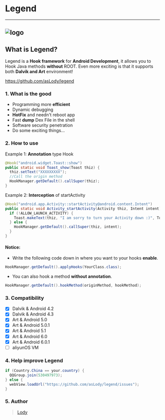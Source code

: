 # Legend
--------
![logo][2]
--------
## What is Legend?

Legend is a **Hook framework** for **Android Development**, it allows you to Hook Java methods **without** ROOT. Even more exciting is that it supports both **Dalvik and Art** environment!

<https://github.com/asLody/legend>

### 1. What is the good
- Programming more **efficient**
- Dynamic debugging
- **HotFix** and needn't reboot app
- Fast **dump** Dex File in the shell
- Software security penetration
- Do some exciting things...


### 2. How to use
Example 1: **Annotation** type Hook
```java
@Hook("android.widget.Toast::show")
public static void Toast_show(Toast thiz) {
  thiz.setText("XXXXXXXXX");
  //Call the origin method
  HookManager.getDefault().callSuper(thiz);
}
```
Example 2: **Interception** of startActivity
```java
@Hook("android.app.Activity::startActivity@android.content.Intent")
public static void Activity_startActivity(Activity thiz, Intent intent) {
  if (!ALLOW_LAUNCH_ACTIVITY) {
    Toast.makeText(thiz, "I am sorry to turn your Activity down :)", Toast.LENGTH_SHORT).show();
  } else {
    HookManager.getDefault().callSuper(thiz, intent);
  }
}
```
#### Notice:
- Write the following code down in where you want to your hooks **enable**.

```java
HookManager.getDefault().applyHooks(YourClass.class);
```
- You can also hook a method **without annotation**.

```java
HookManager.getDefault().hookMethod(originMethod, hookMethod);
```

### 3. Compatibility
- [x] Dalvik & Android 4.2
- [x] Dalvik & Android 4.3
- [x] Art & Android 5.0
- [x] Art & Android 5.0.1
- [x] Art & Android 5.1
- [x] Art & Android 6.0
- [x] Art & Android 6.0.1
- [ ] aliyunOS VM

### 4. Help improve Legend
```java
if (Country.China == your.country) {
  QQGroup.join(530497973);
} else {
  webView.loadUrl("https://github.com/asLody/legend/issues");
}
```
### 5. Author

> [Lody][3]

[2]: https://raw.githubusercontent.com/asLody/legend/master/art/legend_logo.png
[3]: https://github.com/asLody

